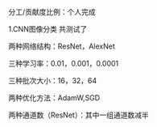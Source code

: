 分工/贡献度比例：个人完成

1.CNN图像分类
共测试了  

两种网络结构：ResNet，AlexNet  

三种学习率：0.01，0.001，0.0001  

三种批次大小：16，32，64  

两种优化方法：AdamW,SGD  

两种通道数（ResNet）：其中一组通道数减半
